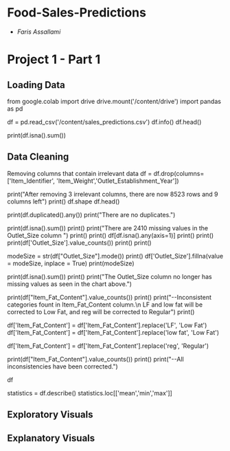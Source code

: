 # Food-Sales-Predictions
- *Faris Assallami*
# Project 1 - Part 1

## Loading Data

from google.colab import drive
drive.mount('/content/drive')
import pandas as pd

df = pd.read_csv('/content/sales_predictions.csv')
df.info()
df.head()

print(df.isna().sum())

## Data Cleaning

 Removing columns that contain irrelevant data
df = df.drop(columns=['Item_Identifier', 'Item_Weight','Outlet_Establishment_Year'])

print("After removing 3 irrelevant columns, there are now 8523 rows and 9 columns left")
print()
df.shape
df.head()

print(df.duplicated().any())
print("There are no duplicates.")

print(df.isna().sum())
print()
print("There are 2410 missing values in the Outlet_Size column ")
print()
print()
df[df.isna().any(axis=1)]
print()
print()
print(df['Outlet_Size'].value_counts())
print()
print()


modeSize = str(df["Outlet_Size"].mode())
print()
df['Outlet_Size'].fillna(value = modeSize, inplace = True)
print(modeSize)

print(df.isna().sum())
print()
print("The Outlet_Size column no longer has missing values as seen in the chart above.")

print(df["Item_Fat_Content"].value_counts())
print()
print("--Inconsistent categories fount in Item_Fat_Content column.\n LF and low fat will be corrected to Low Fat, and reg will be corrected to Regular")
print()

df['Item_Fat_Content'] = df['Item_Fat_Content'].replace('LF', 'Low Fat')
df['Item_Fat_Content'] = df['Item_Fat_Content'].replace('low fat', 'Low Fat')

df['Item_Fat_Content'] = df['Item_Fat_Content'].replace('reg', 'Regular')

print(df["Item_Fat_Content"].value_counts())
print()
print("--All inconsistencies have been corrected.")

df

statistics =  df.describe()
statistics.loc[['mean','min','max']]
## Exploratory Visuals
## Explanatory Visuals
